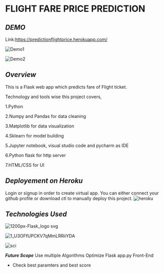 <h1> FLIGHT FARE PRICE PREDICTION </h1>

***DEMO***
---
Link:https://predictionflightprice.herokuapp.com/

![Demo1](https://user-images.githubusercontent.com/32620288/123793947-ee3a7280-d8ff-11eb-8a10-99bb0e5ee415.png)

![Demo2](https://user-images.githubusercontent.com/32620288/123794112-1d50e400-d900-11eb-82c9-f0400396ad6d.png)

***Overview***
---

This is a Flask web app which predicts fare of Flight ticket.

Technology and tools wise this project covers,

1.Python

2.Numpy and Pandas for data cleaning

3.Matplotlib for data visualization

4.Sklearn for model building

5.Jupyter notebook, visual studio code and pycharm as IDE

6.Python flask for http server

7.HTML/CSS for UI

***Deployement on Heroku***
---

Login or signup in order to create virtual app. You can either connect your github profile or download ctl to manually deploy this project.
![heroku](https://user-images.githubusercontent.com/32620288/123794250-44a7b100-d900-11eb-916f-cb8acd2fbc67.png)

***Technologies Used***
---
![1200px-Flask_logo svg](https://user-images.githubusercontent.com/32620288/123795992-3fe3fc80-d902-11eb-925f-99365ccc4554.png)

![1_U3OFfUPCKV7qMmLRRiiYDA](https://user-images.githubusercontent.com/32620288/123796059-55f1bd00-d902-11eb-956b-286b74ced90b.jpeg)

![sci](https://user-images.githubusercontent.com/32620288/123796085-5d18cb00-d902-11eb-8a73-1e029f959fb1.png)

***Future Scope***
Use multiple Algorithms
Optimize Flask app.py
Front-End
* Check best paramters and best score
